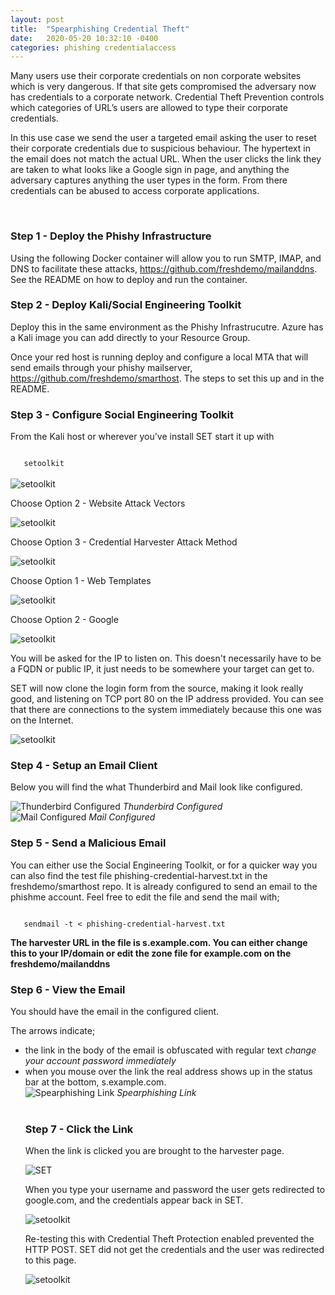 ```yaml
---
layout: post
title:  "Spearphishing Credential Theft"
date:   2020-05-20 10:32:10 -0400
categories: phishing credentialaccess
---
```


<p>
Many users use their corporate credentials on non corporate websites which is very dangerous. If that site gets compromised the adversary now has credentials to a corporate network. Credential Theft Prevention controls which categories of URL’s users are allowed to type their corporate credentials.
</p>
  
<p>
In this use case we send the user a targeted email asking the user to reset their corporate credentials due to suspicious behaviour. The hypertext in the email does not match the actual URL. When the user clicks the link they are taken to what looks like a Google sign in page, and anything the adversary captures anything the user types in the form. From there credentials can be abused to access corporate applications. 
</p>
<br>


<h3>Step 1 - Deploy the Phishy Infrastructure</h3>

<p>
Using the following Docker container will allow you to run SMTP, IMAP, and DNS to facilitate these attacks, <a href="https://github.com/freshdemo/mailanddns" target="_blank">https://github.com/freshdemo/mailanddns</a>. See the README on how to deploy and run the container.
</p>


<h3>Step 2 - Deploy Kali/Social Engineering Toolkit</h3>

<p>
Deploy this in the same environment as the Phishy Infrastrucutre. Azure has a Kali image you can add directly to your Resource Group.
</p>
<p>
Once your red host is running deploy and configure a local MTA that will send emails through your phishy mailserver, <a href="https://github.com/freshdemo/smarthost" target="_blank">https://github.com/freshdemo/smarthost</a>. The steps to set this up and in the README.
</p>


<h3>Step 3 - Configure Social Engineering Toolkit</h3>

<p>From the Kali host or wherever you've install SET start it up with
</p>
<code>
   setoolkit
</code>
<br>

<img src="/images/setoolkit.png" alt="setoolkit">
<br>

<p>
Choose Option 2 - Website Attack Vectors
</p>
<img src="/images/setoolkit-website-attack-vectors.png" alt="setoolkit">
<br>

<p>
Choose Option 3 - Credential Harvester Attack Method
</p>
<img src="/images/setoolkit-credential-harvester.png" alt="setoolkit">
<br>

<p>
Choose Option 1 - Web Templates
</p>
<img src="/images/setoolkit-credential-web-template.png" alt="setoolkit">
<br>

<p>
Choose Option 2 - Google
</p>
<img src="/images/setoolkit-credential-web-google.png" alt="setoolkit">
<br>

<p>You will be asked for the IP to listen on. This doesn't necessarily have to be a FQDN or public IP, it just needs to be somewhere your target can get to.
</p>

<p>
SET will now clone the login form from the source, making it look really good, and listening on TCP port 80 on the IP address provided. You can see that there are connections to the system immediately because this one was on the Internet.
</p>
<img src="/images/setoolkit-credential-listening.png" alt="setoolkit">

<h3>Step 4 - Setup an Email Client</h3>

<p>
Below you will find the what Thunderbird and Mail look like configured.
</p>
<img src="/images/thunderbird-configured.png" alt="Thunderbird Configured">
<i>Thunderbird Configured</i><br>
<img src="/images/mail-configured.png" alt="Mail Configured">
<i>Mail Configured</i><br>


<h3>Step 5 - Send a Malicious Email</h3>

<p>
You can either use the Social Engineering Toolkit, or for a quicker way you can also find the test file phishing-credential-harvest.txt in the freshdemo/smarthost repo. It is already configured to send an email to the phishme account. Feel free to edit the file and send the mail with;
</p>
<code>
   sendmail -t < phishing-credential-harvest.txt
</code>

<b>The harvester URL in the file is s.example.com. You can either change this to your IP/domain or edit the zone file for example.com on the freshdemo/mailanddns</b>
<br>


<h3>Step 6 - View the Email</h3>

<p>
You should have the email in the configured client. 
</p>

<p>
The arrows indicate;
</p>
<ul>
   <li>the link in the body of the email is obfuscated with regular text <i>change your account password immediately</i>
   <li>when you mouse over the link the real address shows up in the status bar at the bottom, s.example.com.
<br>

<img src="/images/credential-theft-phish.png" alt="Spearphishing Link">
<i>Spearphishing Link</i>
<br>
<br>

<h3>Step 7 - Click the Link</h3>

<p>
When the link is clicked you are brought to the harvester page.
</p>
<img src="/images/setoolkit-credential-server.png" alt="SET">
<br>

<p>
When you type your username and password the user gets redirected to google.com, and the credentials appear back in SET.
</p>
<img src="/images/setoolkit-credential-harvested.png" alt="setoolkit">
<br>

<p>
Re-testing this with Credential Theft Protection enabled prevented the HTTP POST. SET did not get the credentials and the user was redirected to this page.
</p>
<img src="/images/setoolkit-credential-blocked.png" alt="setoolkit">
